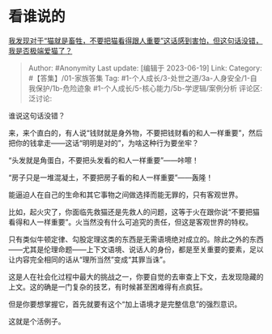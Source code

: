 # 看谁说的
[我发现对于“猫就是畜牲，不要把猫看得跟人重要”这话感到害怕，但这句话没错，我是否极端爱猫了？](https://www.zhihu.com/question/605305807/answer/3077961009)

> Author: #Anonymity
> Last update: [编辑于 2023-06-19]
> Link:
> Category: #【答集】/01-家族答集
> Tag:  #1-个人成长/3-处世之道/3a-人身安全/1-自我保护/1b-危险迹象 #1-个人成长/5-核心能力/5b-学逻辑/案例分析
> 评论区:
> 泛讨论:

谁说这句话没错？

来，来个直白的，有人说“钱财就是身外物，不要把钱财看的和人一样重要”，然后把你的钱拿走——这话“明明是对的”，为啥这种行为要坐牢？

“头发就是角蛋白，不要把头发看的和人一样重要”——咔嚓！

“房子只是一堆混凝土，不要把房子看的和人一样重要”——轰隆！

能逼迫人在自己的生命和其它事物之间做选择而能无罪的，只有客观世界。

比如，起火灾了，你面临先救猫还是先救人的问题，这等于火在跟你说“不要把猫看得和人一样重要”。火当然没有什么可追究的责任，但这是客观世界的特权。

只有类似牛顿定律、勾股定理这类的东西是无需语境绝对成立的。除此之外的东西——尤其是伦理命题——上下文语境、说话人的身份，都是至关重要的要素，足以让内容完全相同的话从“理所当然”变成“其罪当诛”。

这是人在社会化过程中最大的挑战之一，你要自觉的去审查上下文，去发现隐藏的上文。这的确是一门复杂的技艺，有时候甚至困难得有点疯狂。

但是你要想掌握它，首先就要有这个“加上语境才是完整信息”的强烈意识。

这就是个活例子。
